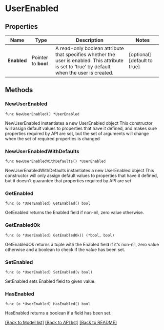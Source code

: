 # UserEnabled

## Properties

Name | Type | Description | Notes
------------ | ------------- | ------------- | -------------
**Enabled** | Pointer to **bool** | A read-only boolean attribute that specifies whether the user is enabled. This attribute is set to ‘true’ by default when the user is created. | [optional] [default to true]

## Methods

### NewUserEnabled

`func NewUserEnabled() *UserEnabled`

NewUserEnabled instantiates a new UserEnabled object
This constructor will assign default values to properties that have it defined,
and makes sure properties required by API are set, but the set of arguments
will change when the set of required properties is changed

### NewUserEnabledWithDefaults

`func NewUserEnabledWithDefaults() *UserEnabled`

NewUserEnabledWithDefaults instantiates a new UserEnabled object
This constructor will only assign default values to properties that have it defined,
but it doesn't guarantee that properties required by API are set

### GetEnabled

`func (o *UserEnabled) GetEnabled() bool`

GetEnabled returns the Enabled field if non-nil, zero value otherwise.

### GetEnabledOk

`func (o *UserEnabled) GetEnabledOk() (*bool, bool)`

GetEnabledOk returns a tuple with the Enabled field if it's non-nil, zero value otherwise
and a boolean to check if the value has been set.

### SetEnabled

`func (o *UserEnabled) SetEnabled(v bool)`

SetEnabled sets Enabled field to given value.

### HasEnabled

`func (o *UserEnabled) HasEnabled() bool`

HasEnabled returns a boolean if a field has been set.


[[Back to Model list]](../README.md#documentation-for-models) [[Back to API list]](../README.md#documentation-for-api-endpoints) [[Back to README]](../README.md)



